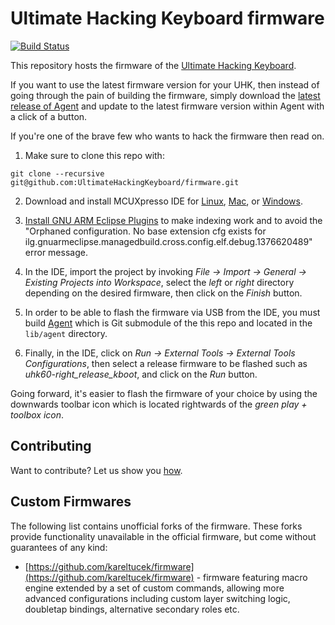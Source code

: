 # Ultimate Hacking Keyboard firmware

[![Build Status](https://travis-ci.org/UltimateHackingKeyboard/firmware.svg?branch=master)](https://travis-ci.org/UltimateHackingKeyboard/firmware)

This repository hosts the firmware of the [Ultimate Hacking Keyboard](https://ultimatehackingkeyboard.com/).

If you want to use the latest firmware version for your UHK, then instead of going through the pain of building the firmware, simply download the [latest release of Agent](https://github.com/UltimateHackingKeyboard/agent/releases/latest) and update to the latest firmware version within Agent with a click of a button.

If you're one of the brave few who wants to hack the firmware then read on.

1. Make sure to clone this repo with:

`git clone --recursive git@github.com:UltimateHackingKeyboard/firmware.git`

2. Download and install MCUXpresso IDE for [Linux](https://storage.googleapis.com/ugl-static/mcuxpresso-ide/mcuxpressoide-10.3.0_2200.x86_64.deb.bin), [Mac](https://storage.googleapis.com/ugl-static/mcuxpresso-ide/MCUXpressoIDE_10.3.0_2200.pkg), or [Windows](https://storage.googleapis.com/ugl-static/mcuxpresso-ide/MCUXpressoIDE_10.3.0_2200.exe).

3. [Install GNU ARM Eclipse Plugins](https://mcuoneclipse.com/2017/04/02/mcuxpresso-ide-importing-kinetis-design-studio-projects/) to make indexing work and to avoid the "Orphaned configuration. No base extension cfg exists for ilg.gnuarmeclipse.managedbuild.cross.config.elf.debug.1376620489" error message.

4. In the IDE, import the project by invoking *File -> Import -> General -> Existing Projects into Workspace*, select the *left* or *right* directory depending on the desired firmware, then click on the *Finish* button.

5. In order to be able to flash the firmware via USB from the IDE, you must build [Agent](https://github.com/UltimateHackingKeyboard/agent) which is Git submodule of the this repo and located in the `lib/agent` directory.

6. Finally, in the IDE, click on *Run -> External Tools -> External Tools Configurations*, then select a release firmware to be flashed such as *uhk60-right_release_kboot*, and click on the *Run* button.

Going forward, it's easier to flash the firmware of your choice by using the downwards toolbar icon which is located rightwards of the *green play + toolbox icon*.

## Contributing

Want to contribute? Let us show you [how](/CONTRIBUTING.md).

## Custom Firmwares

The following list contains unofficial forks of the firmware. These forks provide functionality unavailable in the official firmware, but come without guarantees of any kind:

- [https://github.com/kareltucek/firmware](https://github.com/kareltucek/firmware) - firmware featuring macro engine extended by a set of custom commands, allowing more advanced configurations including custom layer switching logic, doubletap bindings, alternative secondary roles etc.

